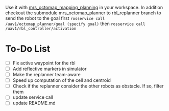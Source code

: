 Use it with
[mrs_octomap_mapping_planning](https://github.com/ctu-mrs/mrs_octomap_mapping_planning/tree/master)
in your workspace. In addition checkout the submodule mrs_octomap_planner to rbl_replanner
branch
to send the robot to the goal first `rosservice call /uav1/octomap_planner/goal (specify goal)`
then `rosservice call /uav1/rbl_controller/activation` 

# To-Do List

- [ ] Fix active waypoint for the rbl
- [ ] Add reflective markers in simulator
- [ ] Make the replanner team-aware
- [ ] Speed up computation of the cell and centroid
- [ ] Check if the replanner consider the other robots as obstacle. If so,
      filter them 
- [ ] update service call
- [ ] update README.md
